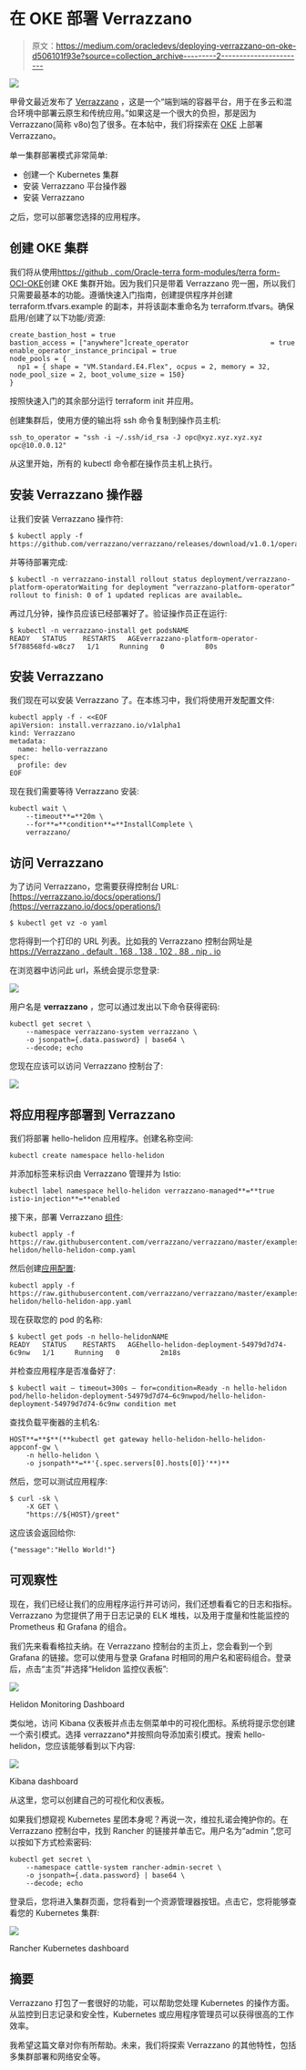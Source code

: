 # 在 OKE 部署 Verrazzano

> 原文：<https://medium.com/oracledevs/deploying-verrazzano-on-oke-d506101f93e?source=collection_archive---------2----------------------->

![](img/385e05e627dc2e4a0061ba76bcdbddcc.png)

甲骨文最近发布了 [Verrazzano](https://verrazzano.io) ，这是一个“端到端的容器平台，用于在多云和混合环境中部署云原生和传统应用。”如果这是一个很大的负担，那是因为 Verrazzano(简称 v8o)包了很多。在本帖中，我们将探索在 [OKE](https://docs.oracle.com/en-us/iaas/Content/ContEng/home.htm#top) 上部署 Verrazzano。

单一集群部署模式非常简单:

*   创建一个 Kubernetes 集群
*   安装 Verrazzano 平台操作器
*   安装 Verrazzano

之后，您可以部署您选择的应用程序。

## 创建 OKE 集群

我们将从使用[https://github . com/Oracle-terra form-modules/terra form-OCI-OKE](https://github.com/oracle-terraform-modules/terraform-oci-oke)创建 OKE 集群开始。因为我们只是带着 Verrazzano 兜一圈，所以我们只需要最基本的功能。遵循快速入门指南，创建提供程序并创建 terraform.tfvars.example 的副本，并将该副本重命名为 terraform.tfvars。确保启用/创建了以下功能/资源:

```
create_bastion_host = true
bastion_access = ["anywhere"]create_operator                    = true
enable_operator_instance_principal = true
node_pools = {
  np1 = { shape = "VM.Standard.E4.Flex", ocpus = 2, memory = 32, node_pool_size = 2, boot_volume_size = 150}
}
```

按照快速入门的其余部分运行 terraform init 并应用。

创建集群后，使用方便的输出将 ssh 命令复制到操作员主机:

```
ssh_to_operator = "ssh -i ~/.ssh/id_rsa -J opc@xyz.xyz.xyz.xyz opc@10.0.0.12"
```

从这里开始，所有的 kubectl 命令都在操作员主机上执行。

## 安装 Verrazzano 操作器

让我们安装 Verrazzano 操作符:

```
$ kubectl apply -f https://github.com/verrazzano/verrazzano/releases/download/v1.0.1/operator.yaml
```

并等待部署完成:

```
$ kubectl -n verrazzano-install rollout status deployment/verrazzano-platform-operatorWaiting for deployment “verrazzano-platform-operator” rollout to finish: 0 of 1 updated replicas are available…
```

再过几分钟，操作员应该已经部署好了。验证操作员正在运行:

```
$ kubectl -n verrazzano-install get podsNAME                                            READY   STATUS    RESTARTS   AGEverrazzano-platform-operator-5f788568fd-w8cz7   1/1     Running   0          80s
```

## 安装 Verrazzano

我们现在可以安装 Verrazzano 了。在本练习中，我们将使用开发配置文件:

```
kubectl apply -f - <<EOF
apiVersion: install.verrazzano.io/v1alpha1
kind: Verrazzano
metadata:
  name: hello-verrazzano
spec:
  profile: dev
EOF
```

现在我们需要等待 Verrazzano 安装:

```
kubectl wait \
    --timeout**=**20m \
    --for**=**condition**=**InstallComplete \
    verrazzano/
```

## 访问 Verrazzano

为了访问 Verrazzano，您需要获得控制台 URL:[https://verrazzano.io/docs/operations/](https://verrazzano.io/docs/operations/)

```
$ kubectl get vz -o yaml
```

您将得到一个打印的 URL 列表。比如我的 Verrazzano 控制台网址是[https://Verrazzano . default . 168 . 138 . 102 . 88 . nip . io](https://verrazzano.default.168.138.102.88.nip.io)

在浏览器中访问此 url，系统会提示您登录:

![](img/31914773ae5fba6d60da6baa01397ba5.png)

用户名是 **verrazzano** ，您可以通过发出以下命令获得密码:

```
kubectl get secret \
    --namespace verrazzano-system verrazzano \
    -o jsonpath={.data.password} | base64 \
    --decode; echo
```

您现在应该可以访问 Verrazzano 控制台了:

![](img/6b63d8c36f935cb7186cf608bf6da020.png)

## 将应用程序部署到 Verrazzano

我们将部署 hello-helidon 应用程序。创建名称空间:

```
kubectl create namespace hello-helidon
```

并添加标签来标识由 Verrazzano 管理并为 Istio:

```
kubectl label namespace hello-helidon verrazzano-managed**=**true istio-injection**=**enabled
```

接下来，部署 Verrazzano [组件](https://verrazzano.io/docs/applications/#components):

```
kubectl apply -f https://raw.githubusercontent.com/verrazzano/verrazzano/master/examples/hello-helidon/hello-helidon-comp.yaml
```

然后创建[应用配置](https://verrazzano.io/docs/applications/#application-configurations):

```
kubectl apply -f https://raw.githubusercontent.com/verrazzano/verrazzano/master/examples/hello-helidon/hello-helidon-app.yaml
```

现在获取您的 pod 的名称:

```
$ kubectl get pods -n hello-helidonNAME                                        READY   STATUS    RESTARTS   AGEhello-helidon-deployment-54979d7d74-6c9nw   1/1     Running   0          2m18s
```

并检查应用程序是否准备好了:

```
$ kubectl wait — timeout=300s — for=condition=Ready -n hello-helidon pod/hello-helidon-deployment-54979d7d74–6c9nwpod/hello-helidon-deployment-54979d7d74-6c9nw condition met
```

查找负载平衡器的主机名:

```
HOST**=**$**(**kubectl get gateway hello-helidon-hello-helidon-appconf-gw \
    -n hello-helidon \
    -o jsonpath**=**'{.spec.servers[0].hosts[0]}'**)**
```

然后，您可以测试应用程序:

```
$ curl -sk \
    -X GET \
    "https://${HOST}/greet"
```

这应该会返回给你:

```
{"message":"Hello World!"}
```

## 可观察性

现在，我们已经让我们的应用程序运行并可访问，我们还想看看它的日志和指标。Verrazzano 为您提供了用于日志记录的 ELK 堆栈，以及用于度量和性能监控的 Prometheus 和 Grafana 的组合。

我们先来看看格拉夫纳。在 Verrazzano 控制台的主页上，您会看到一个到 Grafana 的链接。您可以使用与登录 Grafana 时相同的用户名和密码组合。登录后，点击“主页”并选择“Helidon 监控仪表板”:

![](img/db79c81521a3df6590622de9e6d544b3.png)

Helidon Monitoring Dashboard

类似地，访问 Kibana 仪表板并点击左侧菜单中的可视化图标。系统将提示您创建一个索引模式。选择 verrazzano*并按照向导添加索引模式。搜索 hello-helidon，您应该能够看到以下内容:

![](img/366201e24bdd3bf459260e89771605bb.png)

Kibana dashboard

从这里，您可以创建自己的可视化和仪表板。

如果我们想窥视 Kubernetes 星团本身呢？再说一次，维拉扎诺会掩护你的。在 Verrazzano 控制台中，找到 Rancher 的链接并单击它。用户名为“admin ”,您可以按如下方式检索密码:

```
kubectl get secret \
    --namespace cattle-system rancher-admin-secret \
    -o jsonpath={.data.password} | base64 \
    --decode; echo
```

登录后，您将进入集群页面，您将看到一个资源管理器按钮。点击它，您将能够查看您的 Kubernetes 集群:

![](img/4f1726001f542f4782b227a73134e300.png)

Rancher Kubernetes dashboard

## 摘要

Verrazzano 打包了一套很好的功能，可以帮助您处理 Kubernetes 的操作方面。从监控到日志记录和安全性，Kubernetes 或应用程序管理员可以获得很高的工作效率。

我希望这篇文章对你有所帮助。未来，我们将探索 Verrazzano 的其他特性，包括多集群部署和网络安全等。